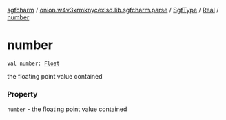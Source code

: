 [sgfcharm](../../../index.md) / [onion.w4v3xrmknycexlsd.lib.sgfcharm.parse](../../index.md) / [SgfType](../index.md) / [Real](index.md) / [number](./number.md)

# number

`val number: `[`Float`](https://kotlinlang.org/api/latest/jvm/stdlib/kotlin/-float/index.html)

the floating point value contained

### Property

`number` - the floating point value contained